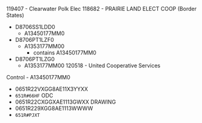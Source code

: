 119407 - Clearwater Polk Elec
118682 - PRAIRIE LAND ELECT COOP (Border States)
- D8706SS1LDD0
	- A13450177MM0
- D8706PT1LZF0
	- A1353177MM00
		- contains A13450177MM0
- D8706PT1LZG0
	- A1353177MM00
120518 - United Cooperative Services

Control - A13450177MM0
- 0651R22VXGG8AE11X3YYXX
- `651R#66HF`
ODC
- 0651R22CXGGXAE1113GWXX
DRAWING 
- 0651R229XGG8AE1113WWWW
- `651R#PJXT`